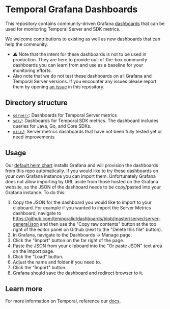 # Temporal Grafana Dashboards

This repository contains community-driven Grafana [dashboards](https://grafana.com/docs/grafana/latest/dashboards/) that can be used for monitoring 
Temporal Server and SDK metrics. 

We welcome contributions to existing as well as new dashboards that can help the community.

- ⚠️ Note that the intent for these dashboards is not to be used in production. They are here to provide out-of-the-box community dashboards you can learn from and use as a baseline for your monitoring efforts.
- Also note that we do not test these dashboards on all Grafana and Temporal Server versions. If you encounter any issues please report them by opening [an issue](https://github.com/temporalio/dashboards/issues/new) in this repository.

## Directory structure

* [`server/`](server): Dashboards for Temporal Server metrics
* [`sdk/`](sdk): Dashboards for Temporal SDK metrics. The dashboard includes queries for Java, Go, and Core SDKs.
* [`misc/`](misc): Server metrics dashboards that have not been fully tested yet or need improvements

## Usage

Our [default helm chart](https://github.com/temporalio/helm-charts) installs Grafana and will provision the dashboards from this repo automatically. If you would like to try these dashboards on your own Grafana instance you can import them. Unfortunately Grafana does not allow importing by URL aside from those hosted on the Grafana website, so the JSON of the dashboard needs to be copy/pasted into your Grafana instance. To do this:

1. Copy the JSON for the dashboard you would like to import to your clipboard. For example if you wanted to import the Server Metrics dashboard, navigate to https://github.com/temporalio/dashboards/blob/master/server/server-general.json and then use the "Copy raw contents" button at the top right of the editor panel on Github (next to the "Delete this file" button).
1. In Grafana, navigate to the Dashboards -> Manage page.
1. Click the "Import" button on the far right of the page.
1. Paste the JSON from your clipboard into the "Or paste JSON" text area on the Import page.
1. Click the "Load" button.
1. Adjust the name and folder if you need to.
1. Click the "Import" button.
1. Grafana should save the dashboard and redirect browser to it.

## Learn more

For more information on Temporal, reference our [docs](https://docs.temporal.io/).
